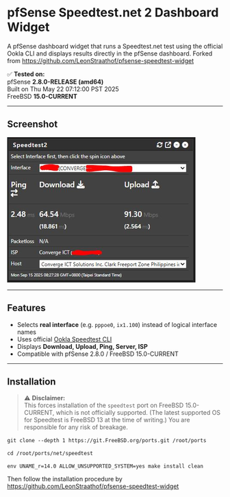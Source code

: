 # pfSense Speedtest.net 2 Dashboard Widget

A pfSense dashboard widget that runs a Speedtest.net test using the official Ookla CLI and displays results directly in the pfSense dashboard. Forked from https://github.com/LeonStraathof/pfsense-speedtest-widget

✅ **Tested on:**  
pfSense **2.8.0-RELEASE (amd64)**  
Built on Thu May 22 07:12:00 PST 2025  
FreeBSD **15.0-CURRENT**

---

## Screenshot

![Screenshot](https://github.com/woots29/pfsense-speedtest-widget/blob/main/speedtest2_screenshot.JPG?raw=true)

---

## Features

- Selects **real interface** (e.g. `pppoe0`, `ix1.100`) instead of logical interface names
- Uses official [Ookla Speedtest CLI](https://www.speedtest.net/apps/cli)
- Displays **Download, Upload, Ping, Server, ISP**
- Compatible with pfSense 2.8.0 / FreeBSD 15.0-CURRENT  

---

## Installation

> ⚠ **Disclaimer:**  
> This forces installation of the `speedtest` port on FreeBSD 15.0-CURRENT, which is not officially supported. (The latest supported OS for Speedtest is FreeBSD 13 at the time of writing.)
> You are responsible for any risk of breakage.
```	
git clone --depth 1 https://git.FreeBSD.org/ports.git /root/ports
```
```
cd /root/ports/net/speedtest
```
```
env UNAME_r=14.0 ALLOW_UNSUPPORTED_SYSTEM=yes make install clean
```
Then follow the installation procedure by https://github.com/LeonStraathof/pfsense-speedtest-widget

